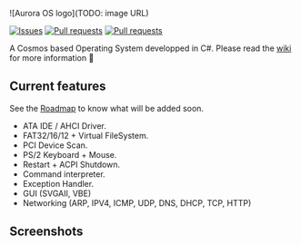 ![Aurora OS logo](TODO: image URL)

[![Issues](https://img.shields.io/github/issues/Aurora-softwares/Aurora-OS.svg)](https://github.com/Aurora-softwares/Aurora-OS/issues)
[![Pull requests](https://img.shields.io/github/issues-pr/Aurora-softwares/Aurora-OS.svg)](https://github.com/Aurora-softwares/Aurora-OS/pulls)
[![Pull requests](https://img.shields.io/github/license/Aurora-softwares/Aurora-OS.svg)](https://github.com/Aurora-softwares/Aurora-OS/pulls)

A Cosmos based Operating System developped in C#.
Please read the [wiki](https://github.com/Aurora-softwares/Aurora-OS/wiki) for more information 🌼

## Current features
See the [Roadmap](https://github.com/orgs/Aurora-softwares/projects/1) to know what will be added soon.
* ATA IDE / AHCI Driver.
* FAT32/16/12 + Virtual FileSystem.
* PCI Device Scan.
* PS/2 Keyboard + Mouse.
* Restart + ACPI Shutdown.
* Command interpreter.
* Exception Handler.
* GUI (SVGAII, VBE)
* Networking (ARP, IPV4, ICMP, UDP, DNS, DHCP, TCP, HTTP)


## Screenshots

